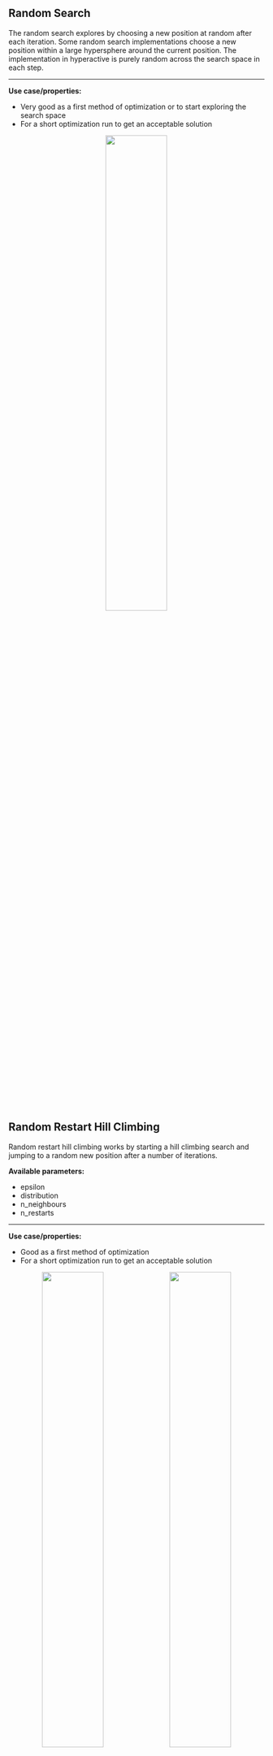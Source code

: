 ## Random Search

The random search explores by choosing a new position at random after each iteration. Some random search implementations choose a new position within a large hypersphere around the current position. The implementation in hyperactive is purely random across the search space in each step.

---

**Use case/properties:**
- Very good as a first method of optimization or to start exploring the search space
- For a short optimization run to get an acceptable solution

<p align="center">
<img src="./plots/search_paths/RandomSearch.png" width= 49%/>
</p>


## Random Restart Hill Climbing

Random restart hill climbing works by starting a hill climbing search and jumping to a random new position after a number of iterations.

**Available parameters:**
- epsilon
- distribution
- n_neighbours
- n_restarts

---

**Use case/properties:**
- Good as a first method of optimization
- For a short optimization run to get an acceptable solution

<p align="center">
<img src="./plots/search_paths/RandomRestartHillClimbing [('n_restarts', 5)].png" width= 49%/>
<img src="./plots/search_paths/RandomRestartHillClimbing [('n_restarts', 10)].png" width= 49%/>
</p>


## Random Annealing

An algorithm that chooses a new position within a large hypersphere around the current position. This hypersphere gets smaller over time.

**Available parameters:**
- epsilon
- distribution
- n_neighbours
- start_temp
- annealing_rate

---

**Use case/properties:**
- Disclaimer: I have not seen this algorithm before, but invented it myself. It seems to be a good alternative to the other random algorithms
- Good as a first method of optimization
- For a short optimization run to get an acceptable solution

<p align="center">
<img src="./plots/search_paths/RandomAnnealing [('epsilon_mod', 3)].png" width= 49%/>
<img src="./plots/search_paths/RandomAnnealing [('epsilon_mod', 10)].png" width= 49%/>
<img src="./plots/search_paths/RandomAnnealing [('epsilon_mod', 25)].png" width= 49%/>
<img src="./plots/search_paths/RandomAnnealing [('epsilon_mod', 25), ('annealing_rate', 0.9)].png" width= 49%/>
</p>
